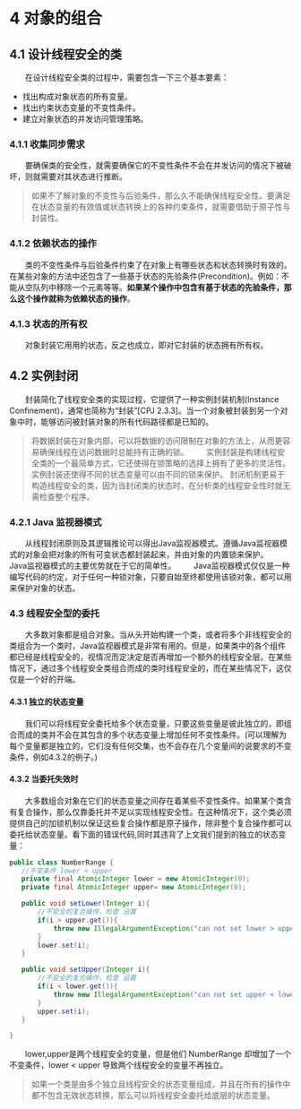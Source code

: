 # 4 对象的组合
## 4.1 设计线程安全的类
&emsp;&emsp;在设计线程安全类的过程中，需要包含一下三个基本要素：
* 找出构成对象状态的所有变量。
* 找出约束状态变量的不变性条件。
* 建立对象状态的并发访问管理策略。
### 4.1.1 收集同步需求
&emsp;&emsp;要确保类的安全性，就需要确保它的不变性条件不会在并发访问的情况下被破坏，则就需要对其状态进行推断。
> 如果不了解对象的不变性与后验条件，那么久不能确保线程安全性。要满足在状态变量的有效值或状态转换上的各种约束条件，就需要借助于原子性与封装性。
### 4.1.2 依赖状态的操作
&emsp;&emsp;类的不变性条件与后验条件约束了在对象上有哪些状态和状态转换时有效的。在某些对象的方法中还包含了一些基于状态的先验条件(Precondition)。例如：不能从空队列中移除一个元素等等。**如果某个操作中包含有基于状态的先验条件，那么这个操作就称为依赖状态的操作**。
### 4.1.3 状态的所有权
&emsp;&emsp;对象封装它用用的状态，反之也成立，即对它封装的状态拥有所有权。

## 4.2 实例封闭
&emsp;&emsp;封装简化了线程安全类的实现过程，它提供了一种实例封装机制(Instance Confinement)，通常也简称为“封装”[CPJ 2.3.3]。当一个对象被封装到另一个对象中时，能够访问被封装对象的所有代码路径都是已知的。
> 将数据封装在对象内部，可以将数据的访问限制在对象的方法上，从而更容易确保线程在访问数据时总能持有正确的锁。
&emsp;&emsp;实例封装是构建线程安全类的一个最简单方式，它还使得在锁策略的选择上拥有了更多的灵活性。实例封装还使得不同的状态变量可以由不同的锁来保护。
> 封闭机制更易于构造线程安全的类，因为当封闭类的状态时，在分析类的线程安全性时就无需检查整个程序。
### 4.2.1 Java 监视器模式
&emsp;&emsp;从线程封闭原则及其逻辑推论可以得出Java监视器模式。遵循Java监视器模式的对象会把对象的所有可变状态都封装起来，并由对象的内置锁来保护。
&emsp;&emsp;Java监视器模式的主要优势就在于它的简单性。
&emsp;&emsp;Java监视器模式仅仅是一种编写代码的约定，对于任何一种锁对象，只要自始至终都使用该锁对象，都可以用来保护对象的状态。

### 4.3 线程安全型的委托
&emsp;&emsp;大多数对象都是组合对象。当从头开始构建一个类，或者将多个非线程安全的类组合为一个类时，Java监视器模式是非常有用的。但是，如果类中的各个组件都已经是线程安全的，视情况而定决定是否再增加一个额外的线程安全层。在某些情况下，通过多个线程安全类组合而成的类时线程安全的，而在某些情况下，这仅仅是一个好的开端。

#### 4.3.1 独立的状态变量
&emsp;&emsp;我们可以将线程安全委托给多个状态变量，只要这些变量是彼此独立的，即组合而成的类并不会在其包含的多个状态变量上增加任何不变性条件。(可以理解为每个变量都是独立的，它们没有任何交集，也不会存在几个变量间的说要求的不变条件，例如4.3.2的例子。)
#### 4.3.2 当委托失效时
&emsp;&emsp;大多数组合对象在它们的状态变量之间存在着某些不变性条件。如果某个类含有复合操作，那么仅靠委托并不足以实现线程安全性。在这种情况下，这个类必须提供自己的加锁机制以保证这些复合操作都是原子操作，除非整个复合操作都可以委托给状态变量。看下面的错误代码,同时其违背了上文我们提到的独立的状态变量：
 ```java
 public class NumberRange {
    //不变条件 lower < upper
    private final AtomicInteger lower = new AtomicInteger(0);
    private final AtomicInteger upper= new AtomicInteger(0);

    public void setLower(Integer i){
        //不安全的复合操作，检查 设置
        if(i > upper.get()){
            throw new IllegalArgumentException("can not set lower > upper");
        }
        lower.set(i);
    }

    public void setUpper(Integer i){
        //不安全的复合操作，检查 设置
        if(i < lower.get()){
            throw new IllegalArgumentException("can not set upper < lower");
        }
        upper.set(i);
    }

}
 ```
&emsp;&emsp;lower,upper是两个线程安全的变量，但是他们 NumberRange 却增加了一个不变条件，lower < upper 导致两个线程安全的变量不再独立。
> 如果一个类是由多个独立且线程安全的状态变量组成，并且在所有的操作中都不包含无效状态转换，那么可以将线程安全委托给底层的状态变量。



